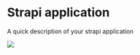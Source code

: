 # Strapi application

A quick description of your strapi application

<a href="https://www.heroku.com/deploy/?template=https://github.com/jorgevmendoza/strapi-heroku-template">
<img src="https://assets.strapi.io/uploads/Deploy_button_heroku_b1043fc67d.png" />
</a>
